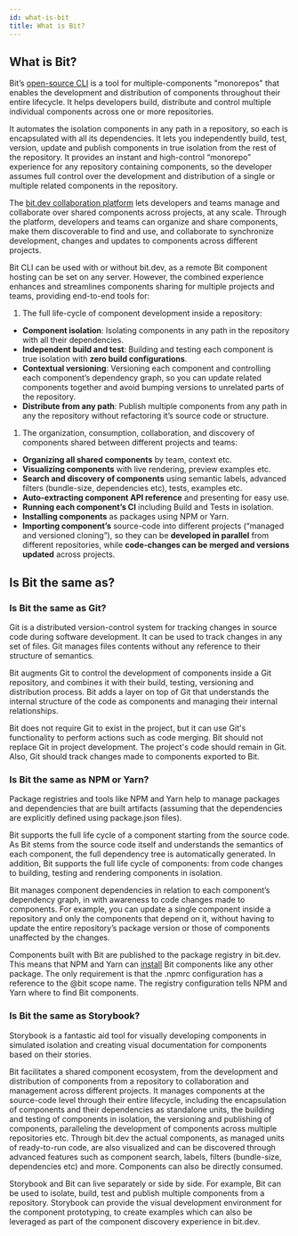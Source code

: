 ```yaml
---
id: what-is-bit
title: What is Bit?
---
```


## What is Bit?

Bit’s [open-source CLI](https://github.com/teambit/bit) is a tool for multiple-components "monorepos" that enables the development and distribution of components throughout their entire lifecycle. It helps developers build, distribute and control multiple individual components across one or more repositories.

It automates the isolation components in any path in a repository, so each is encapsulated with all its dependencies. It lets you independently build, test, version, update and publish components in true isolation from the rest of the repository. It provides an instant and high-control “monorepo” experience for any repository containing components, so the developer assumes full control over the development and distribution of a single or multiple related components in the repository.

The [bit.dev collaboration platform](https://bit.dev) lets developers and teams manage and collaborate over shared components across projects, at any scale. Through the platform, developers and teams can organize and share components, make them discoverable to find and use, and collaborate to synchronize development, changes and updates to components across different projects.

Bit CLI can be used with or without bit.dev, as a remote Bit component hosting can be set on any server. However, the combined experience enhances and streamlines components sharing for multiple projects and teams, providing end-to-end tools for:

1) The full life-cycle of component development inside a repository:

- **Component isolation**: Isolating components in any path in the repository with all their dependencies.
- **Independent build and test**: Building and testing each component is true isolation with **zero build configurations**.
- **Contextual versioning**: Versioning each component and controlling each component’s dependency graph, so you can update related components together and avoid bumping versions to unrelated parts of the repository.
- **Distribute from any path**: Publish multiple components from any path in any the repository without refactoring it’s source code or structure.

1) The organization, consumption, collaboration, and discovery of components shared between different projects and teams:

- **Organizing all shared components** by team, context etc.
- **Visualizing components** with live rendering, preview examples etc.
- **Search and discovery of components** using semantic labels, advanced filters (bundle-size, dependencies etc), tests, examples etc.
- **Auto-extracting component API reference** and presenting for easy use.
- **Running each component’s CI** including Build and Tests in isolation.
- **Installing components** as packages using NPM or Yarn.
- **Importing component’s** source-code into different projects (“managed and versioned cloning”), so they can be **developed in parallel** from different repositories, while **code-changes can be merged and versions updated** across projects.

## Is Bit the same as?

### Is Bit the same as Git?

Git is a distributed version-control system for tracking changes in source code during software development. It can be used to track changes in any set of files. Git manages files contents without any reference to their structure of semantics.  

Bit augments Git to control the development of components inside a Git repository, and combines it with their build, testing, versioning and distribution process. Bit adds a layer on top of Git that understands the internal structure of the code as components and managing their internal relationships.

Bit does not require Git to exist in the project, but it can use Git's functionality to perform actions such as code merging. Bit should not replace Git in project development. The project's code should remain in Git. Also, Git should track changes made to components exported to Bit.  

### Is Bit the same as NPM or Yarn?

Package registries and tools like NPM and Yarn help to manage packages and dependencies that are built artifacts (assuming that the dependencies are explicitly defined using package.json files).

Bit supports the full life cycle of a component starting from the source code. As Bit stems from the source code itself and understands the semantics of each component, the full dependency tree is automatically generated. In addition, Bit supports the full life cycle of components: from code changes to building, testing and rendering components in isolation.  

Bit manages component dependencies in relation to each component’s dependency graph, in with awareness to code changes made to components. For example, you can update a single component inside a repository and only the components that depend on it, without having to update the entire repository’s package version or those of components unaffected by the changes.

Components built with Bit are published to the package registry in bit.dev. This means that NPM and Yarn can [install](#install) Bit components like any other package. The only requirement is that the .npmrc configuration has a reference to the @bit scope name. The registry configuration tells NPM and Yarn where to find Bit components.  

### Is Bit the same as Storybook?

Storybook is a fantastic aid tool for visually developing components in simulated isolation and creating visual documentation for components based on their stories.

Bit facilitates a shared component ecosystem, from the development and distribution of components from a repository to collaboration and management across different projects. It manages components at the source-code level through their entire lifecycle, including the encapsulation of components and their dependencies as standalone units, the building and testing of components in isolation, the versioning and publishing of components, paralleling the development of components across multiple repositories etc. Through bit.dev the actual components, as managed units of ready-to-run code, are also visualized and can be discovered through advanced features such as component search, labels, filters (bundle-size, dependencies etc) and more. Components can also be directly consumed.  

Storybook and Bit can live separately or side by side. For example, Bit can be used to isolate, build, test and publish multiple components from a repository. Storybook can provide the visual development environment for the component prototyping, to create examples which can also be leveraged as part of the component discovery experience in bit.dev.
